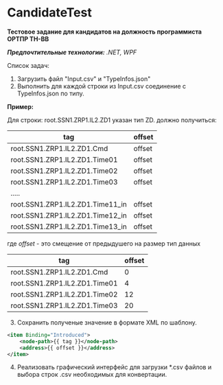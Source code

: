 # CandidateTest

**Тестовое задание для кандидатов на должность программиста ОРТПР ТН-ВВ**

***Предпочтительные технологии:** .NET, WPF*

Cписок задач:

1. Загрузить файл "Input.csv" и "TypeInfos.json" 
2.  Выполнить для каждой строки из Input.csv соединение с TypeInfos.json по типу.

**Пример:**

Для строки: root.SSN1.ZRP1.IL2.ZD1 указан тип ZD.
должно получиться:

| tag | offset |
| ------ | ------ |
| root.SSN1.ZRP1.IL2.ZD1.Cmd | offset |
| root.SSN1.ZRP1.IL2.ZD1.Time01 | offset |
| root.SSN1.ZRP1.IL2.ZD1.Time02 | offset |
| root.SSN1.ZRP1.IL2.ZD1.Time03 | offset |
| ..... |  |
| root.SSN1.ZRP1.IL2.ZD1.Time11_in | offset |
| root.SSN1.ZRP1.IL2.ZD1.Time12_in | offset |
| root.SSN1.ZRP1.IL2.ZD1.Time13_in | offset |

где *offset* - это смещение от предыдушего на размер тип данных

| tag | offset |
| ------ | ------ |
| root.SSN1.ZRP1.IL2.ZD1.Cmd | 0 |
| root.SSN1.ZRP1.IL2.ZD1.Time01 | 4 |
| root.SSN1.ZRP1.IL2.ZD1.Time02 | 12 |
| root.SSN1.ZRP1.IL2.ZD1.Time03 | 20 |


3.  Сохранить полученые значение в формате XML по шаблону.


```xml
<item Binding="Introduced">
    <node-path>{{ tag }}</node-path>
    <address>{{ offset }}</address>
</item>
```


4. Реализовать графический интерфейс для загрузки *.csv файлов и выбора строк .csv необходимых для конвертации.